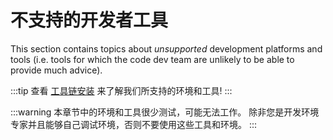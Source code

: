 # 不支持的开发者工具

This section contains topics about _unsupported_ development platforms and tools (i.e. tools for which the code dev team are unlikely to be able to provide much advice).

:::tip
查看 [工具链安装](../dev_setup/dev_env.md) 来了解我们所支持的环境和工具!
:::

:::warning
本章节中的环境和工具很少测试，可能无法工作。
除非您是开发环境专家并且能够自己调试环境，否则不要使用这些工具和环境。
:::
